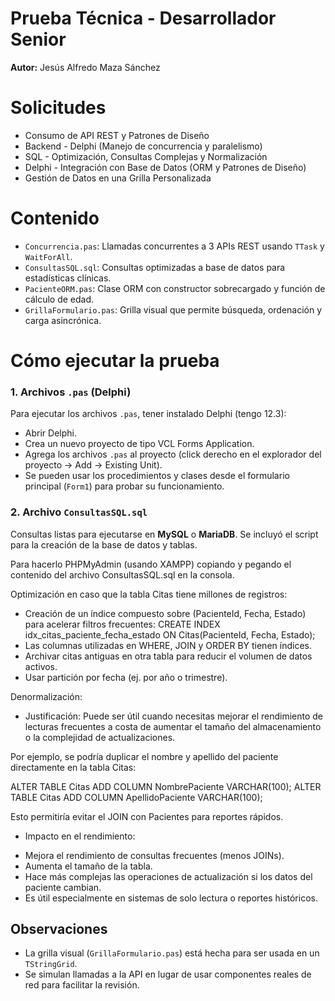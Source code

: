 # Prueba Técnica - Desarrollador Senior
**Autor:** Jesús Alfredo Maza Sánchez

# Solicitudes
- Consumo de API REST y Patrones de Diseño
- Backend - Delphi (Manejo de concurrencia y paralelismo)
- SQL - Optimización, Consultas Complejas y Normalización
- Delphi - Integración con Base de Datos (ORM y Patrones de Diseño)
- Gestión de Datos en una Grilla Personalizada

# Contenido 
- `Concurrencia.pas`: Llamadas concurrentes a 3 APIs REST usando `TTask` y `WaitForAll`.
- `ConsultasSQL.sql`: Consultas optimizadas a base de datos para estadísticas clínicas.
- `PacienteORM.pas`: Clase ORM con constructor sobrecargado y función de cálculo de edad.
- `GrillaFormulario.pas`: Grilla visual que permite búsqueda, ordenación y carga asincrónica.

# Cómo ejecutar la prueba
### 1. Archivos `.pas` (Delphi)
Para ejecutar los archivos `.pas`, tener instalado Delphi (tengo 12.3):

- Abrir Delphi.
- Crea un nuevo proyecto de tipo VCL Forms Application.
- Agrega los archivos `.pas` al proyecto (click derecho en el explorador del proyecto → Add → Existing Unit).
- Se pueden usar los procedimientos y clases desde el formulario principal (`Form1`) para probar su funcionamiento.

### 2. Archivo `ConsultasSQL.sql`
Consultas listas para ejecutarse en **MySQL** o **MariaDB**. Se incluyó el script para la creación de la base de datos y tablas.

Para hacerlo PHPMyAdmin (usando XAMPP) copiando y pegando el contenido del archivo ConsultasSQL.sql en la consola.

Optimización en caso que la tabla Citas tiene millones de registros:
  - Creación de un índice compuesto sobre (PacienteId, Fecha, Estado) para acelerar filtros frecuentes: CREATE INDEX idx_citas_paciente_fecha_estado ON Citas(PacienteId, Fecha, Estado);
  - Las columnas utilizadas en WHERE, JOIN y ORDER BY tienen índices.
  - Archivar citas antiguas en otra tabla para reducir el volumen de datos activos.
  - Usar partición por fecha (ej. por año o trimestre).

Denormalización:
- Justificación: Puede ser útil cuando necesitas mejorar el rendimiento de lecturas frecuentes a costa de aumentar el tamaño del almacenamiento o la complejidad de actualizaciones.

Por ejemplo, se podría duplicar el nombre y apellido del paciente directamente en la tabla Citas:

ALTER TABLE Citas ADD COLUMN NombrePaciente VARCHAR(100);
ALTER TABLE Citas ADD COLUMN ApellidoPaciente VARCHAR(100);

Esto permitiría evitar el JOIN con Pacientes para reportes rápidos.

- Impacto en el rendimiento:
 * Mejora el rendimiento de consultas frecuentes (menos JOINs).
 * Aumenta el tamaño de la tabla.
 * Hace más complejas las operaciones de actualización si los datos del paciente cambian.
 * Es útil especialmente en sistemas de solo lectura o reportes históricos.


## Observaciones
- La grilla visual (`GrillaFormulario.pas`) está hecha para ser usada en un `TStringGrid`.
- Se simulan llamadas a la API en lugar de usar componentes reales de red para facilitar la revisión.